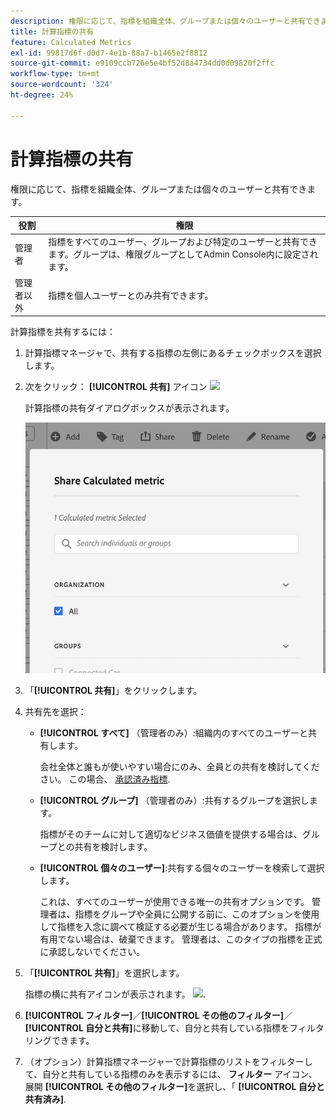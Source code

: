 ```yaml
---
description: 権限に応じて、指標を組織全体、グループまたは個々のユーザーと共有できます。
title: 計算指標の共有
feature: Calculated Metrics
exl-id: 99817d6f-d0d7-4e1b-88a7-b1465e2f8812
source-git-commit: e9109ccb726e5e4bf52d8a4734dd0d09820f2ffc
workflow-type: tm+mt
source-wordcount: '324'
ht-degree: 24%

---
```


# 計算指標の共有

権限に応じて、指標を組織全体、グループまたは個々のユーザーと共有できます。

| 役割 | 権限 |
|---|---|
| 管理者 | 指標をすべてのユーザー、グループおよび特定のユーザーと共有できます。グループは、権限グループとしてAdmin Console内に設定されます。 |
| 管理者以外 | 指標を個人ユーザーとのみ共有できます。 |

計算指標を共有するには：

1. 計算指標マネージャで、共有する指標の左側にあるチェックボックスを選択します。

1. 次をクリック： **[!UICONTROL 共有]** アイコン ![](https://spectrum.adobe.com/static/icons/workflow_18/Smock_Share_18_N.svg)

   計算指標の共有ダイアログボックスが表示されます。

   ![](assets/cm_share.png)

1. 「**[!UICONTROL 共有]**」をクリックします。

1. 共有先を選択：

   * **[!UICONTROL すべて]** （管理者のみ）:組織内のすべてのユーザーと共有します。

      会社全体と誰もが使いやすい場合にのみ、全員との共有を検討してください。 この場合、 [承認済み指標](/help/components/c-calcmetrics/c-workflow/cm-workflow/cm-approving.md).

   * **[!UICONTROL グループ]** （管理者のみ）:共有するグループを選択します。

      指標がそのチームに対して適切なビジネス価値を提供する場合は、グループとの共有を検討します。

   * **[!UICONTROL 個々のユーザー]**:共有する個々のユーザーを検索して選択します。

      これは、すべてのユーザーが使用できる唯一の共有オプションです。 管理者は、指標をグループや全員に公開する前に、このオプションを使用して指標を入念に調べて検証する必要が生じる場合があります。 指標が有用でない場合は、破棄できます。 管理者は、このタイプの指標を正式に承認しないでください。

1. 「**[!UICONTROL 共有]**」を選択します。

   指標の横に共有アイコンが表示されます。  ![](https://spectrum.adobe.com/static/icons/workflow_18/Smock_Share_18_N.svg).

1. **[!UICONTROL フィルター]**／**[!UICONTROL その他のフィルター]**／**[!UICONTROL 自分と共有]**&#x200B;に移動して、自分と共有している指標をフィルタリングできます。

1. （オプション）計算指標マネージャーで計算指標のリストをフィルターして、自分と共有している指標のみを表示するには、 **フィルター** アイコン、展開 **[!UICONTROL その他のフィルター]**&#x200B;を選択し、「 **[!UICONTROL 自分と共有済み]**.

